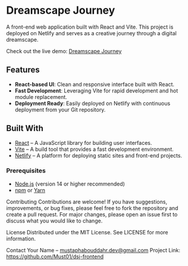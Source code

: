 # Dreamscape Journey

A front-end web application built with React and Vite. This project is deployed on Netlify and serves as a creative journey through a digital dreamscape.

Check out the live demo: [Dreamscape Journey](https://dreamscapejourney.netlify.app)

## Features

- **React-based UI**: Clean and responsive interface built with React.
- **Fast Development**: Leveraging Vite for rapid development and hot module replacement.
- **Deployment Ready**: Easily deployed on Netlify with continuous deployment from your Git repository.

## Built With

- [React](https://reactjs.org/) – A JavaScript library for building user interfaces.
- [Vite](https://vitejs.dev/) – A build tool that provides a fast development environment.
- [Netlify](https://www.netlify.com/) – A platform for deploying static sites and front-end projects.

### Prerequisites

- [Node.js](https://nodejs.org/en/) (version 14 or higher recommended)
- [npm](https://www.npmjs.com/) or [Yarn](https://yarnpkg.com/)

Contributing
Contributions are welcome! If you have suggestions, improvements, or bug fixes, please feel free to fork the repository and create a pull request. For major changes, please open an issue first to discuss what you would like to change.

License
Distributed under the MIT License. See LICENSE for more information.

Contact
Your Name – mustaphabouddahr.dev@gmail.com
Project Link: https://github.com/Must01/dsj-frontend


